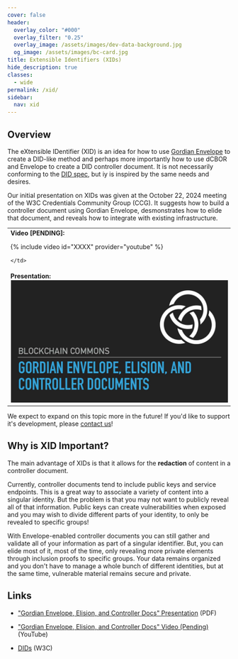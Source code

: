 ```yaml
---
cover: false
header:
  overlay_color: "#000"
  overlay_filter: "0.25"
  overlay_image: /assets/images/dev-data-background.jpg
  og_image: /assets/images/bc-card.jpg
title: Extensible Identifiers (XIDs)
hide_description: true
classes:
  - wide
permalink: /xid/
sidebar:
  nav: xid
---
```


## Overview

The eXtensible IDentifier (XID) is an idea for how to use [Gordian Envelope](/envelope/) to create a DID-like method and perhaps more importantly how  to use dCBOR and Envelope to create a DID controller document. It is not necessarily conforming to the [DID spec](https://www.w3.org/TR/did-core/), but iy is inspired by the same needs and desires.

Our initial presentation on XIDs was given at the October 22, 2024 meeting of the W3C Credentials Community Group (CCG). It suggests how to build a controller document using Gordian Envelope, desmonstrates how to elide that document, and reveals how to integrate with existing infrastructure.

<table width="100%">
  <tr>
    <td width="640px">
      <b>Video [PENDING]:</b>

{% include video id="XXXX" provider="youtube" %}

    </td>
  </tr>
  <tr>
    <td width="640px">
      <b>Presentation:</b>
        <a href="/assets/pdfs/xid-intro.pdf"><img src="/assets/pdfs/xid-intro.jpg" style="border: solid 1px white;"></a>
    </td>
  </tr>
</table>

We expect to expand on this topic more in the future! If you'd like to support it's development, please <a href="mailto:team@blockchaincommons.com">contact us</a>!

## Why is XID Important?

The main advantage of XIDs is that it allows for the **redaction** of content in a controller document. 

Currently, controller documents tend to include public keys and service endpoints. This is a great way to associate a variety of content into a singular identity. But the problem is that you may not want to publicly reveal all of that information. Public keys can create vulnerabilities when exposed and you may wish to divide different parts of your identity, to only be revealed to specific groups!

With Envelope-enabled controller documents you can still gather and validate all of your information as part of a singular identifier. But, you can elide most of it, most of the time, only revealing more private elements through inclusion proofs to specific groups. Your data remains organized and you don't have to manage a whole bunch of different identities, but at the same time, vulnerable material remains secure and private.

## Links

* ["Gordian Envelope, Elision, and Controller Docs" Presentation](/assets/pdfs/xid-intro.pdf) (PDF)
* ["Gordian Envelope, Elision, and Controller Docs" Video (Pending)]() (YouTube)

* [DIDs](https://www.w3.org/TR/did-core/) (W3C) 
